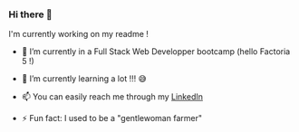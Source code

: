 ### Hi there 👋
I'm currently working on my readme !


- 🔭 I’m currently in a Full Stack Web Developper bootcamp (hello Factoria 5 !)
- 🌱 I’m currently learning a lot !!! 😅


- 📫 You can easily reach me through my [LinkedIn](https://www.linkedin.com/in/zohra-bellamine-8b206a287/)

- ⚡ Fun fact: I used to be a "gentlewoman farmer"

